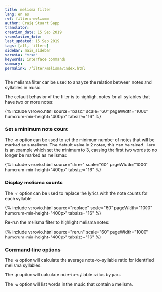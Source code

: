 ```yaml
---
title: melisma filter
lang: en es
ref: filters-melisma
author: Craig Stuart Sapp
translator: 
creation_date: 15 Sep 2019
translation_date: 
last_updated: 15 Sep 2019
tags: [all, filters]
sidebar: main_sidebar
verovio: "true"
keywords: interface commands 
summary: 
permalink: /filter/melisma/index.html
---
```


The melisma filter can be used to analyze the relation between notes and syllables in music.

The default behavior of the filter is to highlight notes for all syllables that have two
or more notes:

{% include verovio.html
	source="basic"
	scale="60"
	pageWidth="1000"
	humdrum-min-height="400px"
	tabsize="16"
%}
<script type="text/x-humdrum" id="basic">
**kern	**text
*M4/4	*
=1	=1
4c	This
4d	.
4e	is
4f	.
=2	=2
4g	some
4a	.
4b	.
4cc	text.
=3	=3
4b	set
4a	to
4g	mu-
4f	-sic
==	==
*-	*-
!!!filter: melisma
</script>


### Set a minimum note count ##

The `-m` option can be used to set the minimum number of notes
that will be marked as a melisma.  The default value is 2 notes,
this can be raised.  Here is an example which set the minimum to 3,
causing the first two words to no longer be marked as melismas:

{% include verovio.html
	source="three"
	scale="60"
	pageWidth="1000"
	humdrum-min-height="400px"
	tabsize="16"
%}
<script type="text/x-humdrum" id="three">
**kern	**text
*M4/4	*
=1	=1
4c	This
4d	.
4e	is
4f	.
=2	=2
4g	some
4a	.
4b	.
4cc	text.
=3	=3
4b	set
4a	to
4g	mu-
4f	-sic
==	==
*-	*-
!!!filter: melisma -m 3
</script>


### Display melisma counts ###

The `-r` option can be used to replace the lyrics with the note counts for each syllable:

{% include verovio.html
	source="replace"
	scale="60"
	pageWidth="1000"
	humdrum-min-height="400px"
	tabsize="16"
%}
<script type="text/x-humdrum" id="replace">
**kern	**text
*M4/4	*
=1	=1
4c	This
4d	.
4e	is
4f	.
=2	=2
4g	some
4a	.
4b	.
4cc	text.
=3	=3
4b	set
4a	to
4g	mu-
4f	-sic
==	==
*-	*-
!!!filter: melisma -r
</script>

Re-run the melisma filter to highlight melisma notes:

{% include verovio.html
	source="rerun"
	scale="60"
	pageWidth="1000"
	humdrum-min-height="400px"
	tabsize="16"
%}
<script type="text/x-humdrum" id="rerun">
**kern	**text
*M4/4	*
=1	=1
4c	This
4d	.
4e	is
4f	.
=2	=2
4g	some
4a	.
4b	.
4cc	text.
=3	=3
4b	set
4a	to
4g	mu-
4f	-sic
==	==
*-	*-
!!!filter: melisma -r
!!!filter: melisma -m 3
</script>


### Command-line options ###

The `-a` option will calculate the average note-to-syllable ratio for identified melisma syllables.

The `-p` option will calculate note-to-syllable ratios by part.

The `-w` option will list words in the music that contain a melisma.




